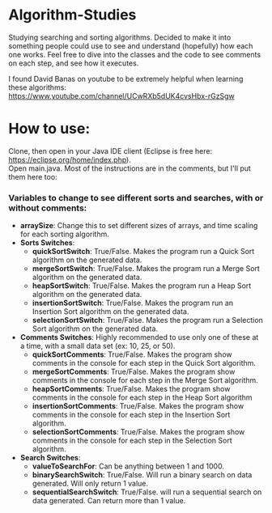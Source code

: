 # Algorithm-Studies
Studying searching and sorting algorithms. Decided to make it into something people could use to see and understand (hopefully) how each one works. Feel free to dive into the classes and the code to see comments on each step, and see how it executes.  
  
I found David Banas on youtube to be extremely helpful when learning these algorithms: https://www.youtube.com/channel/UCwRXb5dUK4cvsHbx-rGzSgw

# How to use:
Clone, then open in your Java IDE client (Eclipse is free here: https://eclipse.org/home/index.php).  
Open main.java. Most of the instructions are in the comments, but I'll put them here too:
### Variables to change to see different sorts and searches, with or without comments:
- **arraySize**: Change this to set different sizes of arrays, and time scaling for each sorting algorithm.  
- **Sorts Switches**:
    - **quickSortSwitch**: True/False. Makes the program run a Quick Sort algorithm on the generated data.
    - **mergeSortSwitch**: True/False. Makes the program run a Merge Sort algorithm on the generated data.
    - **heapSortSwitch**: True/False. Makes the program run a Heap Sort algorithm on the generated data.
    - **insertionSortSwitch**: True/False. Makes the program run an Insertion Sort algorithm on the generated data.
    - **selectionSortSwitch**: True/False. Makes the program run a Selection Sort algorithm on the generated data.
- **Comments Switches**: Highly recommended to use only one of these at a time, with a small data set (ex: 10, 25, or 50).
    - **quickSortComments**: True/False. Makes the program show comments in the console for each step in the Quick Sort algorithm.
    - **mergeSortComments**: True/False. Makes the program show comments in the console for each step in the Merge Sort algorithm.
    - **heapSortComments**: True/False. Makes the program show comments in the console for each step in the Heap Sort algorithm
    - **insertionSortComments**: True/False. Makes the program show comments in the console for each step in the Insertion Sort algorithm.
    - **selectionSortComments**: True/False. Makes the program show comments in the console for each step in the Selection Sort algorithm.
- **Search Switches**:
    - **valueToSearchFor**: Can be anything between 1 and 1000.
    - **binarySearchSwitch**: True/False. Will run a binary search on data generated. Will only return 1 value.
    - **sequentialSearchSwitch**: True/False. will run a sequential search on data generated. Can return more than 1 value.
